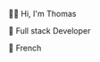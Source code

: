 🙆‍♂️ Hi, I'm Thomas  

💼 Full stack Developer

📍 French  


<!---
Darsheax/Darsheax is a ✨ special ✨ repository because its `README.md` (this file) appears on your GitHub profile.
You can click the Preview link to take a look at your changes.
--->
